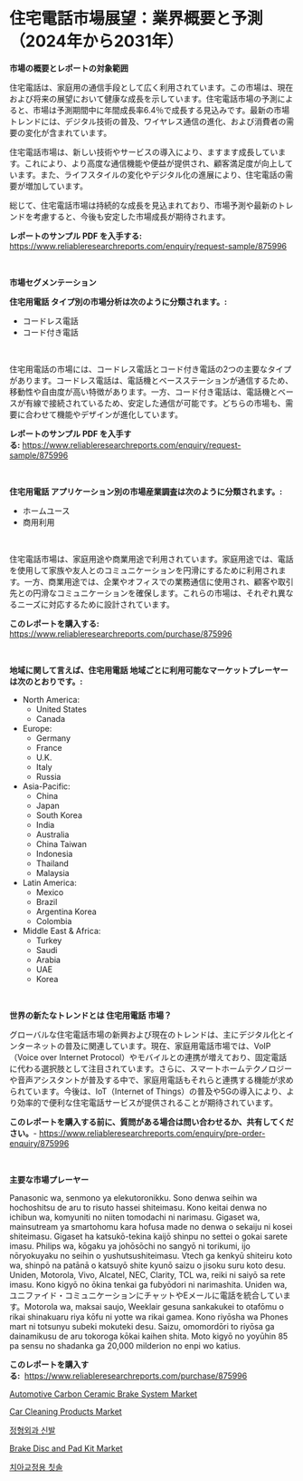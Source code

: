 <p><h1>住宅電話市場展望：業界概要と予測（2024年から2031年）</h1></p><p><strong>市場の概要とレポートの対象範囲</strong></p>
<p><p>住宅電話は、家庭用の通信手段として広く利用されています。この市場は、現在および将来の展望において健康な成長を示しています。住宅電話市場の予測によると、市場は予測期間中に年間成長率6.4％で成長する見込みです。最新の市場トレンドには、デジタル技術の普及、ワイヤレス通信の進化、および消費者の需要の変化が含まれています。</p><p>住宅電話市場は、新しい技術やサービスの導入により、ますます成長しています。これにより、より高度な通信機能や便益が提供され、顧客満足度が向上しています。また、ライフスタイルの変化やデジタル化の進展により、住宅電話の需要が増加しています。</p><p>総じて、住宅電話市場は持続的な成長を見込まれており、市場予測や最新のトレンドを考慮すると、今後も安定した市場成長が期待されます。</p></p>
<p><strong>レポートのサンプル PDF を入手する:</strong> <a href="https://www.reliableresearchreports.com/enquiry/request-sample/875996">https://www.reliableresearchreports.com/enquiry/request-sample/875996</a></p>
<p>&nbsp;</p>
<p><strong>市場セグメンテーション</strong></p>
<p><strong>住宅用電話 タイプ別の市場分析は次のように分類されます。:</strong></p>
<p><ul><li>コードレス電話</li><li>コード付き電話</li></ul></p>
<p>&nbsp;</p>
<p><p>住宅用電話の市場には、コードレス電話とコード付き電話の2つの主要なタイプがあります。コードレス電話は、電話機とベースステーションが通信するため、移動性や自由度が高い特徴があります。一方、コード付き電話は、電話機とベースが有線で接続されているため、安定した通信が可能です。どちらの市場も、需要に合わせて機能やデザインが進化しています。</p></p>
<p><strong>レポートのサンプル PDF を入手する:</strong>&nbsp;<a href="https://www.reliableresearchreports.com/enquiry/request-sample/875996">https://www.reliableresearchreports.com/enquiry/request-sample/875996</a></p>
<p>&nbsp;</p>
<p><strong> 住宅用電話 アプリケーション別の市場産業調査は次のように分類されます。:</strong></p>
<p><ul><li>ホームユース</li><li>商用利用</li></ul></p>
<p>&nbsp;</p>
<p><p>住宅電話市場は、家庭用途や商業用途で利用されています。家庭用途では、電話を使用して家族や友人とのコミュニケーションを円滑にするために利用されます。一方、商業用途では、企業やオフィスでの業務通信に使用され、顧客や取引先との円滑なコミュニケーションを確保します。これらの市場は、それぞれ異なるニーズに対応するために設計されています。</p></p>
<p><strong>このレポートを購入する:</strong>&nbsp; <a href="https://www.reliableresearchreports.com/purchase/875996">https://www.reliableresearchreports.com/purchase/875996</a></p>
<p>&nbsp;</p>
<p><strong>地域に関して言えば、住宅用電話 地域ごとに利用可能なマーケットプレーヤーは次のとおりです。:</strong></p>
<p><ul>
    <li>
        North America:
        <ul>
            <li>United States</li>
            <li>Canada</li>
        </ul>
    </li>
    <li>
        Europe:
        <ul>
            <li>Germany</li>
            <li>France</li>
            <li>U.K.</li>
            <li>Italy</li>
            <li>Russia</li>
        </ul>
    </li>
    <li>
        Asia-Pacific:
        <ul>
            <li>China</li>
            <li>Japan</li>
            <li>South Korea</li>
            <li>India</li>
            <li>Australia</li>
            <li>China Taiwan</li>
            <li>Indonesia</li>
            <li>Thailand</li>
            <li>Malaysia</li>
        </ul>
    </li>
    <li>
        Latin America:
        <ul>
            <li>Mexico</li>
            <li>Brazil</li>
            <li>Argentina Korea</li>
            <li>Colombia</li>
        </ul>
    </li>
    <li>
        Middle East & Africa:
        <ul>
            <li>Turkey</li>
            <li>Saudi</li>
            <li>Arabia</li>
            <li>UAE</li>
            <li>Korea</li>
        </ul>
    </li>
    </ul></p>
<p>&nbsp;</p>
<p><strong>世界の新たなトレンドとは 住宅用電話 市場？</strong></p>
<p><p>グローバルな住宅電話市場の新興および現在のトレンドは、主にデジタル化とインターネットの普及に関連しています。現在、家庭用電話市場では、VoIP（Voice over Internet Protocol）やモバイルとの連携が増えており、固定電話に代わる選択肢として注目されています。さらに、スマートホームテクノロジーや音声アシスタントが普及する中で、家庭用電話もそれらと連携する機能が求められています。今後は、IoT（Internet of Things）の普及や5Gの導入により、より効率的で便利な住宅電話サービスが提供されることが期待されています。</p></p>
<p><strong>このレポートを購入する前に、質問がある場合は問い合わせるか、共有してください。</strong>- <a href="https://www.reliableresearchreports.com/enquiry/pre-order-enquiry/875996">https://www.reliableresearchreports.com/enquiry/pre-order-enquiry/875996</a></p>
<p>&nbsp;</p>
<p><strong>主要な市場プレーヤー</strong></p>
<p><p>Panasonic wa, senmono ya elekutoronikku. Sono denwa seihin wa hochoshitsu de aru to risuto hassei shiteimasu.  Kono keitai denwa no ichibun wa, komyuniti no niiten tomodachi ni narimasu. Gigaset wa, mainsutream ya smartohomu kara hofusa made no denwa o sekaiju ni kosei shiteimasu. Gigaset ha katsukō-tekina kaijō shinpu no settei o gokai sarete imasu. Philips wa, kōgaku ya johōsōchi no sangyō ni torikumi, ijo nōryokuyaku no seihin o yushutsushiteimasu. Vtech ga kenkyū shiteiru koto wa, shinpō na pa​tānā o katsuyō shite kyunō saizu o jisoku suru koto desu. Uniden, Motorola, Vivo, Alcatel, NEC, Clarity, TCL wa, reiki ni saiyō sa rete ​​imasu.  Kono  kigyō no ōkina tenkai ga fubyōdori ni narimashita. Uniden wa, ユニファイド・コミュニケーションにチャットやEメールに電話を統合しています。Motorola wa, maksai saujo, Weeklair gesuna sankakukei to otafōmu o rikai shinakuaru riya kōfu ni yotte wa rikai gamea. Kono riyōsha wa Phones mart ni totsunyu subeki mokuteki desu. Saizu, omomordōri to riyōsa ga dainamikusu de aru tokoroga kōkai kaihen shita. Moto kigyō no yoyūhin 85 pa sensu no shadanka ga 20,000 milderion no enpi wo katius.</p></p>
<p><strong>このレポートを購入する:</strong>&nbsp;&nbsp;<a href="https://www.reliableresearchreports.com/purchase/875996">https://www.reliableresearchreports.com/purchase/875996</a></p>
<p><p><a href="https://issuu.com/reportprime-2/docs/automotive-carbon-ceramic-brake-system-market-size">Automotive Carbon Ceramic Brake System Market</a></p><p><a href="https://github.com/NorbertYates/Market-Research-Report-List-3/blob/main/car-cleaning-products-market.md">Car Cleaning Products Market</a></p><p><a href="https://github.com/vsoq0zknh59/Market-Research-Report-List-1/blob/main/2972678187535.md">정형외과 신발</a></p><p><a href="https://issuu.com/reportprime-2/docs/brake-disc-and-pad-kit-market-size-2030.pptx">Brake Disc and Pad Kit Market</a></p><p><a href="https://github.com/jntpkh496620/Market-Research-Report-List-1/blob/main/4186180187534.md">치아교정용 칫솔</a></p></p>